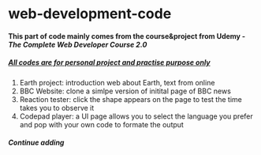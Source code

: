 # web-development-code

<h4>This part of code mainly comes from the course&project from Udemy - <em>The Complete Web Developer Course 2.0</em></h4>
<h5><em><ins> All codes are for personal project and practise purpose only</ins></em></h5>

1. Earth project: introduction web about Earth, text from online <br>
2. BBC Website: clone a simlpe version of initital page of BBC news <br>
3. Reaction tester: click the shape appears on the page to test the time takes you to observe it <br>
4. Codepad player: a UI page allows you to select the language you prefer and pop with your own code to formate the output <br>


<h4><em>Continue adding</em></h4>

